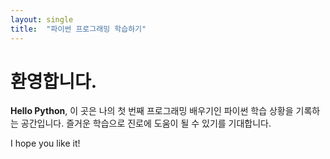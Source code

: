 ```yaml
---
layout: single
title:  "파이썬 프로그래밍 학습하기"
---
```


# 환영합니다.

**Hello Python**, 이 곳은 나의 첫 번째 프로그래밍 배우기인 파이썬 학습 상황을 기록하는 공간입니다.
즐거운 학습으로 진로에 도움이 될 수 있기를 기대합니다.

I hope you like it!
